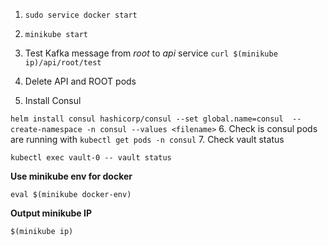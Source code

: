 1. ``sudo service docker start``

2. ``minikube start``

3. Test Kafka message from _root_ to _api_ service
``curl $(minikube ip)/api/root/test``
4. Delete API and ROOT pods
5. Install Consul 

``helm install consul hashicorp/consul --set global.name=consul 
--create-namespace -n consul --values <filename>``
6. Check is consul pods are running with ``kubectl get pods -n consul``
7. Check vault status

``kubectl exec vault-0 -- vault status``


**Use minikube env for docker**

``eval $(minikube docker-env)``

**Output minikube IP**

``$(minikube ip)``



